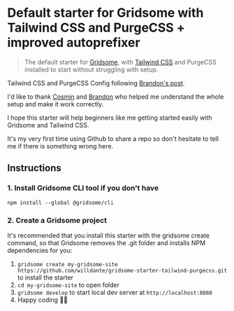 # Default starter for Gridsome with Tailwind CSS and PurgeCSS + improved autoprefixer

> The default starter for [Gridsome](https://gridsome.org), with [Tailwind CSS](https://tailwindcss.com) and PurgeCSS installed to start without struggling with setup.

Tailwind CSS and PurgeCSS Config following [Brandon's post](https://www.brandonpittman.net/tailwind-purge-config/).

I'd like to thank [Cosmin](https://github.com/cossssmin) and [Brandon](https://github.com/brandonpittman) who helped me understand the whole setup and make it work correctly.

I hope this starter will help beginners like me getting started easily with Gridsome and Tailwind CSS.

It's my very first time using Github to share a repo so don't hesitate to tell me if there is something wrong here.

## Instructions

### 1. Install Gridsome CLI tool if you don't have

`npm install --global @gridsome/cli`

### 2. Create a Gridsome project

It's recommended that you install this starter with the gridsome create command, so that Gridsome removes the .git folder and installs NPM dependencies for you:

1. `gridsome create my-gridsome-site https://github.com/willdante/gridsome-starter-tailwind-purgecss.git` to install the starter </li>
2. `cd my-gridsome-site` to open folder
3. `gridsome develop` to start local dev server at `http://localhost:8080`
4. Happy coding 🎉🙌
